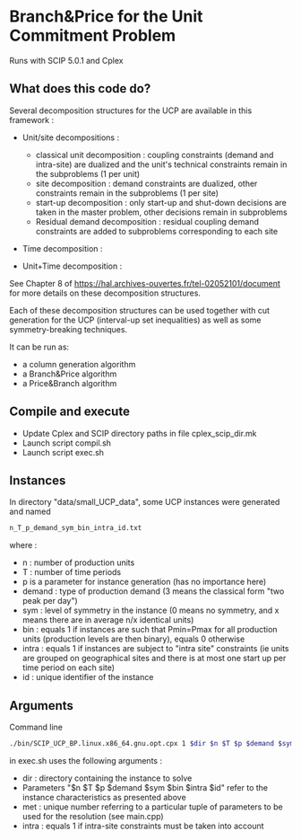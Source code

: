 # Branch&Price for the Unit Commitment Problem

Runs with SCIP 5.0.1 and Cplex


## What does this code do?

Several decomposition structures for the UCP are available in this framework :

* Unit/site decompositions :
  * classical unit decomposition : coupling constraints (demand and intra-site) are dualized and the unit's technical constraints remain in the subproblems (1 per unit)
  * site decomposition : demand constraints are dualized, other constraints remain in the subproblems (1 per site)
  * start-up decomposition : only start-up and shut-down decisions are taken in the master problem, other decisions remain in subproblems
  * Residual demand decomposition : residual coupling demand constraints are added to subproblems corresponding to each site

* Time decomposition : 

* Unit+Time decomposition :

See Chapter 8 of https://hal.archives-ouvertes.fr/tel-02052101/document for more details on these decomposition structures.

Each of these decomposition structures can be used together with cut generation for the UCP (interval-up set inequalities) as well as some symmetry-breaking techniques.

It can be run as:
- a column generation algorithm
- a Branch&Price algorithm
- a Price&Branch algorithm

## Compile and execute
- Update Cplex and SCIP directory paths in file cplex_scip_dir.mk
- Launch script compil.sh
- Launch script exec.sh

## Instances

In directory "data/small_UCP_data", some UCP instances were generated and named 
```bash
n_T_p_demand_sym_bin_intra_id.txt
```

where :
- n : number of production units
- T : number of time periods
- p is a parameter for instance generation (has no importance here)
- demand : type of production demand (3 means the classical form "two peak per day")
- sym : level of symmetry in the instance (0 means no symmetry, and x means there are in average n/x identical units)
- bin : equals 1 if instances are such that Pmin=Pmax for all production units (production levels are then binary), equals 0 otherwise
- intra : equals 1 if instances are subject to "intra site" constraints (ie units are grouped on geographical sites and there is at most one start up per time period on each site)
- id : unique identifier of the instance

## Arguments

Command line 
```bash
./bin/SCIP_UCP_BP.linux.x86_64.gnu.opt.cpx 1 $dir $n $T $p $demand $sym $bin $intra $id $met $intra
```
in exec.sh uses the following arguments :

- dir : directory containing the instance to solve
- Parameters "$n $T $p $demand $sym $bin $intra $id" refer to the instance characteristics as presented above
- met : unique number referring to a particular tuple of parameters to be used for the resolution (see main.cpp)
- intra : equals 1 if intra-site constraints must be taken into account



